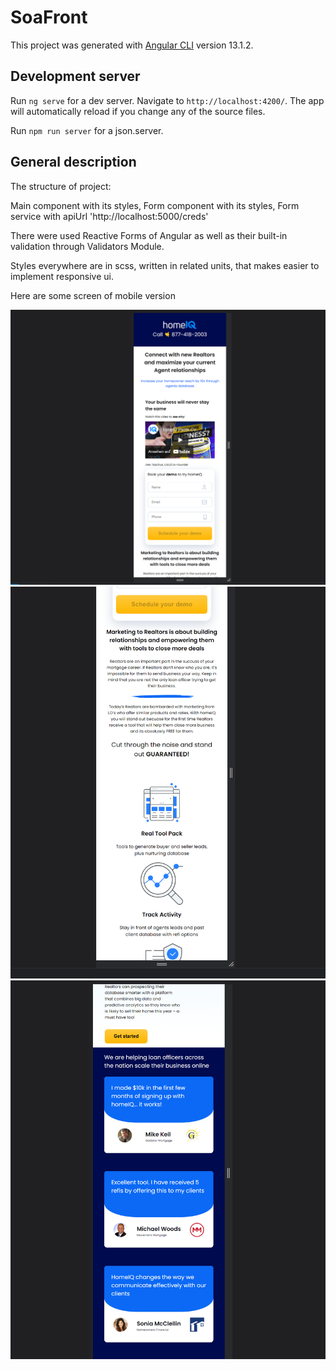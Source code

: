 # SoaFront

This project was generated with [Angular CLI](https://github.com/angular/angular-cli) version 13.1.2.

## Development server

Run `ng serve` for a dev server. Navigate to `http://localhost:4200/`. The app will automatically reload if you change any of the source files.

Run `npm run server` for a json.server. 

## General description

The structure of project: 

Main component with its styles,
Form component with its styles,
Form service with apiUrl 'http://localhost:5000/creds'

There were used Reactive Forms of Angular as well as their built-in validation through Validators Module.

Styles everywhere are in scss, written in related units, that makes easier to implement responsive ui. 

Here are some screen of mobile version

![](src/assets/Screenshot_1.png)
![](src/assets/Screenshot_2.png)
![](src/assets/Screenshot_3.png)

